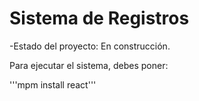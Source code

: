<h1>Sistema de Registros</h1>

-Estado del proyecto: En construcción.

Para ejecutar el sistema, debes poner:

'''mpm install react'''
